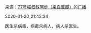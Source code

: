 来源：[77号喵叔叔阿步（来自豆瓣）](https://www.douban.com/people/buzhangzhuangbi/)的[广播](https://www.douban.com/people/buzhangzhuangbi/status/2768611777/)


2020-01-20_21:43:34


医生杀病毒，病毒杀病人，病人杀医生。
